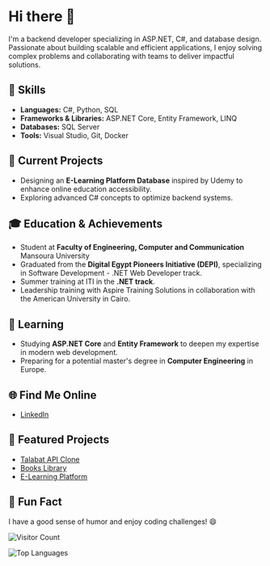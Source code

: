 # Hi there 👋
I'm a backend developer specializing in ASP.NET, C#, and database design. Passionate about building scalable and efficient applications, I enjoy solving complex problems and collaborating with teams to deliver impactful solutions.

## 🚀 Skills
- **Languages:** C#, Python, SQL
- **Frameworks & Libraries:** ASP.NET Core, Entity Framework, LINQ
- **Databases:** SQL Server
- **Tools:** Visual Studio, Git, Docker

## 🔭 Current Projects
- Designing an **E-Learning Platform Database** inspired by Udemy to enhance online education accessibility.
- Exploring advanced C# concepts to optimize backend systems.

## 🎓 Education & Achievements
- Student at **Faculty of Engineering, Computer and Communication** Mansoura University
- Graduated from the **Digital Egypt Pioneers Initiative (DEPI)**, specializing in Software Development - .NET Web Developer track.
- Summer training at ITI in the **.NET track**.
- Leadership training with Aspire Training Solutions in collaboration with the American University in Cairo.

## 🌱 Learning
- Studying **ASP.NET Core** and **Entity Framework** to deepen my expertise in modern web development.
- Preparing for a potential master's degree in **Computer Engineering** in Europe.

## 🌐 Find Me Online
- [LinkedIn](www.linkedin.com/in/ahmed-ragab-2712b7228)

## 📂 Featured Projects
- [Talabat API Clone ](https://github.com/A7med7c/Restaurants)
- [Books Library](https://github.com/A7med7c/BookLibrary)
- [E-Learning Platform](https://github.com/ayaelalfy-CSAI/E-Learning)

## 🎉 Fun Fact
I have a good sense of humor and enjoy coding challenges! 😄

![Visitor Count](https://komarev.com/ghpvc/?username=A7med7c&color=blue)

![Top Languages](https://github-readme-stats.vercel.app/api/top-langs/?username=A7med7c&layout=compact)

